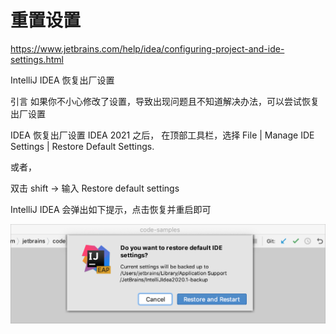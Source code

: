 # 重置设置

https://www.jetbrains.com/help/idea/configuring-project-and-ide-settings.html

IntelliJ IDEA 恢复出厂设置

引言
如果你不小心修改了设置，导致出现问题且不知道解决办法，可以尝试恢复出厂设置

IDEA 恢复出厂设置
IDEA 2021 之后， 在顶部工具栏，选择 File | Manage IDE Settings | Restore Default Settings.

或者，

双击 shift -> 输入 Restore default settings

IntelliJ IDEA 会弹出如下提示，点击恢复并重启即可

![Alt text](restore-ide-defaults.png)

